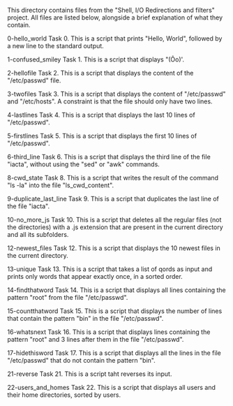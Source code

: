 This directory contains files from the "Shell, I/O Redirections and filters" project.
All files are listed below, alongside a brief explanation of what they contain.

0-hello_world
Task 0. This is a script that prints "Hello, World", followed by a new line to the standard output.

1-confused_smiley
Task 1. This is a script that displays "(Ôo)'.

2-hellofile
Task 2. This is a script that displays the content of the "/etc/passwd" file.

3-twofiles
Task 3. This is a script that displays the content of "/etc/passwd" and "/etc/hosts". A constraint is that the file should only have two lines.

4-lastlines
Task 4. This is a script that displays the last 10 lines of "/etc/passwd".

5-firstlines
Task 5. This is a script that displays the first 10 lines of "/etc/passwd".

6-third_line
Task 6. This is a script that displays the third line of the file "iacta", without using the "sed" or "awk" commands.

8-cwd_state
Task 8. This is a script that writes the result of the command "ls -la" into the file "ls_cwd_content".

9-duplicate_last_line
Task 9. This is a script that duplicates the last line of the file "iacta".

10-no_more_js
Task 10. This is a script that deletes all the regular files (not the directories) with a .js extension that are present in the current directory and all its subfolders.

12-newest_files
Task 12. This is a script that displays the 10 newest files in the current directory.

13-unique
Task 13. This is a script that takes a list of qords as input and prints only words that appear exactly once, in a sorted order.

14-findthatword
Task 14. This is a script that displays all lines containing the pattern "root" from the file "/etc/passwd".

15-countthatword
Task 15. This is a script that displays the number of lines that contain the pattern "bin" in the file "/etc/passwd".

16-whatsnext
Task 16. This is a script that displays lines containing the pattern "root" and 3 lines after them in the file "/etc/passwd".

17-hidethisword
Task 17. This is a script that displays all the lines in the file "/etc/passwd" that do not contain the pattern "bin".

21-reverse
Task 21. This is a script taht reverses its input.

22-users_and_homes
Task 22. This is a script that displays all users and their home directories, sorted by users.
